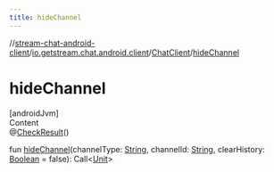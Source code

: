 ```yaml
---
title: hideChannel
---
```

//[stream-chat-android-client](../../../index.md)/[io.getstream.chat.android.client](../index.md)/[ChatClient](index.md)/[hideChannel](hideChannel.md)



# hideChannel  
[androidJvm]  
Content  
@[CheckResult](https://developer.android.com/reference/kotlin/androidx/annotation/CheckResult.html)()  
  
fun [hideChannel](hideChannel.md)(channelType: [String](https://kotlinlang.org/api/latest/jvm/stdlib/kotlin/-string/index.html), channelId: [String](https://kotlinlang.org/api/latest/jvm/stdlib/kotlin/-string/index.html), clearHistory: [Boolean](https://kotlinlang.org/api/latest/jvm/stdlib/kotlin/-boolean/index.html) = false): Call&lt;[Unit](https://kotlinlang.org/api/latest/jvm/stdlib/kotlin/-unit/index.html)&gt;  



